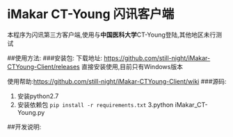 # iMakar CT-Young 闪讯客户端
本程序为闪讯第三方客户端,使用与**中国医科大学**CT-Young登陆,其他地区未行测试

##使用方法:
###安装包:
下载地址: https://github.com/still-night/iMakar-CTYoung-Client/releases
直接安装使用,目前只有Windows版本

使用帮助:https://github.com/still-night/iMakar-CTYoung-Client/wiki
###源码:
1. 安装python2.7
2. 安装依赖包
    `pip install -r requirements.txt`
3.python iMakar_CT-Young.py

##开发说明:
